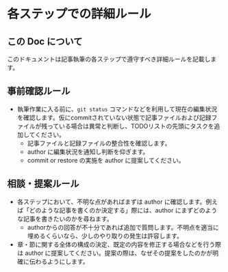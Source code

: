 # 各ステップでの詳細ルール

## この Doc について

このドキュメントは記事執筆の各ステップで遵守すべき詳細ルールを記載します。

## 事前確認ルール

- 執筆作業に入る前に、`git status` コマンドなどを利用して現在の編集状況を確認します。仮にcommitされていない状態で記事ファイルおよび記録ファイルが残っている場合は異常と判断し、TODOリストの先頭にタスクを追加してください。
  - 記事ファイルと記録ファイルの整合性を確認します。
  - author に編集状況を通知し判断を仰ぎます。
  - commit or restore の実施を author に提案してください。

## 相談・提案ルール

- 各ステップにおいて、不明な点があればまずは author に確認します。例えば「どのような記事を書くのか決定する」際には、author にまずどのような記事を書きたいのかを尋ねます。
  - authorからの回答が不十分であれば追加で質問します。不明点を適当に埋めるくらいなら、少しのやり取りの発生は許容します。
- 章・節に関する全体の構成の決定、既定の内容を修正する場合などを行う際は author に提案してください。提案の際は、なぜその提案をしたのかが明確に伝わるようにします。
